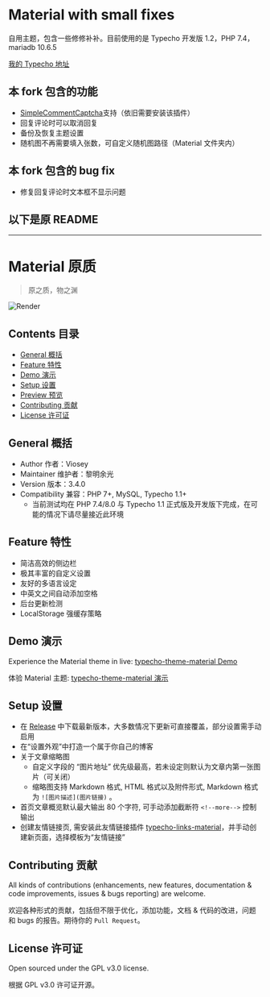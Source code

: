 # Material with small fixes

自用主题，包含一些修修补补。目前使用的是 Typecho 开发版 1.2，PHP 7.4，mariadb 10.6.5

[我的 Typecho 地址](https://blog.stsecurity.moe)

## 本 fork 包含的功能

- [SimpleCommentCaptcha](https://github.com/Quarkay/Typecho-SimpleCommentCaptcha)支持（依旧需要安装该插件）
- 回复评论时可以取消回复
- 备份及恢复主题设置
- 随机图不再需要填入张数，可自定义随机图路径（Material 文件夹内）

## 本 fork 包含的 bug fix

- 修复回复评论时文本框不显示问题

## 以下是原 README

---

# Material 原质

> 原之质，物之渊

![Render](https://i.loli.net/2017/06/29/5954eabb468a2.png)

## Contents 目录

- [General 概括](#general-概括)
- [Feature 特性](#feature-特性)
- [Demo 演示](#demo-演示)
- [Setup 设置](#setup-设置)
- [Preview 预览](#preview-预览)
- [Contributing 贡献](#contributing-贡献)
- [License 许可证](#license-许可证)

## General 概括

- Author 作者：Viosey
- Maintainer 维护者：黎明余光
- Version 版本：3.4.0
- Compatibility 兼容：PHP 7+, MySQL, Typecho 1.1+
  - 当前测试均在 PHP 7.4/8.0 与 Typecho 1.1 正式版及开发版下完成，在可能的情况下请尽量接近此环境

## Feature 特性

- 简洁高效的侧边栏
- 极其丰富的自定义设置
- 友好的多语言设定
- 中英文之间自动添加空格
- 后台更新检测
- LocalStorage 强缓存策略

## Demo 演示

Experience the Material theme in live: [typecho-theme-material Demo](https://blog.lim-light.com)

体验 Material 主题: [typecho-theme-material 演示](https://blog.lim-light.com)

## Setup 设置

- 在 [Release](https://github.com/idawnlight/typecho-theme-material/releases) 中下载最新版本，大多数情况下更新可直接覆盖，部分设置需手动启用
- 在“设置外观”中打造一个属于你自己的博客
- 关于文章缩略图
  - 自定义字段的 “图片地址” 优先级最高，若未设定则默认为文章内第一张图片（可关闭）
  - 缩略图支持 Markdown 格式, HTML 格式以及附件形式, Markdown 格式为 `![图片描述](图片链接)` 。
- 首页文章概览默认最大输出 80 个字符, 可手动添加截断符 `<!--more-->` 控制输出
- 创建友情链接页, 需安装此友情链接插件 [typecho-links-material](https://github.com/idawnlight/typecho-links-material)，并手动创建新页面，选择模板为“友情链接”

## Contributing 贡献

All kinds of contributions (enhancements, new features, documentation & code improvements, issues & bugs reporting) are welcome.

欢迎各种形式的贡献，包括但不限于优化，添加功能，文档 & 代码的改进，问题和 bugs 的报告。期待你的 `Pull Request`。

## License 许可证

Open sourced under the GPL v3.0 license.

根据 GPL v3.0 许可证开源。
